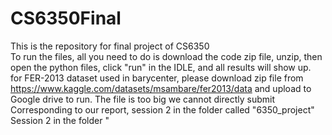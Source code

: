# CS6350Final
This is the repository for final project of CS6350<br />
To run the files, all you need to do is download the code zip file, unzip, then open the python files, click "run" in the IDLE, and all results will show up.<br />
for FER-2013 dataset used in barycenter, please download zip file from https://www.kaggle.com/datasets/msambare/fer2013/data and upload to Google drive to run. The file is too big we cannot directly submit<br />
Corresponding to our report, session 2 in the folder called "6350_project"<br />
Session 2 in the folder "
